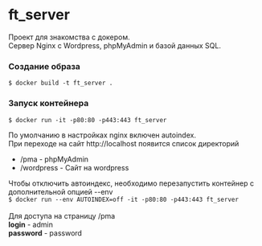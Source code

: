 # ft_server
Проект для знакомства с докером.<br>
Сервер Nginx с Wordpress, phpMyAdmin и базой данных SQL.

### Создание образа
```$ docker build -t ft_server .```

### Запуск контейнера
```$ docker run -it -p80:80 -p443:443 ft_server```

По умолчанию в настройках nginx включен autoindex.<br>
При переходе на сайт http://localhost появится список директорий

<ul>
    <li>/pma - phpMyAdmin</li>
    <li>/wordpress - Сайт на wordpress</li>
</ul>

Чтобы отключить автоиндекс, необходимо перезапустить контейнер с дополнительной опцией --env<br>
```$ docker run --env AUTOINDEX=off -it -p80:80 -p443:443 ft_server```
<br>
<br>
Для доступа на страницу /pma<br>
**login** - admin<br>
**password** - password
